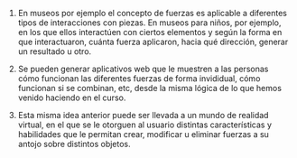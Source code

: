 1. En museos por ejemplo el concepto de fuerzas es aplicable a diferentes tipos de interacciones con piezas. En museos para niños, por ejemplo, en los que ellos
interactúen con ciertos elementos y según la forma en que interactuaron, cuánta fuerza aplicaron, hacia qué dirección, generar un resultado u otro.

2. Se pueden generar aplicativos web que le muestren a las personas cómo funcionan las diferentes fuerzas de forma invididual, cómo funcionan si se combinan, etc, 
desde la misma lógica de lo que hemos venido haciendo en el curso.

3. Esta misma idea anterior puede ser llevada a un mundo de realidad virtual, en el que se le otorguen al usuario distintas características y habilidades que le
permitan crear, modificar u eliminar fuerzas a su antojo sobre distintos objetos.
